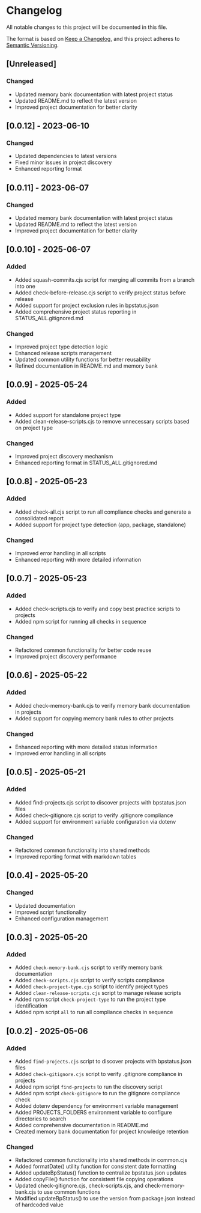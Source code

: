# Changelog

All notable changes to this project will be documented in this file.

The format is based on [Keep a Changelog](https://keepachangelog.com/en/1.0.0/),
and this project adheres to [Semantic Versioning](https://semver.org/spec/v2.0.0.html).

## [Unreleased]

### Changed

- Updated memory bank documentation with latest project status
- Updated README.md to reflect the latest version
- Improved project documentation for better clarity

## [0.0.12] - 2023-06-10

### Changed

- Updated dependencies to latest versions
- Fixed minor issues in project discovery
- Enhanced reporting format

## [0.0.11] - 2023-06-07

### Changed

- Updated memory bank documentation with latest project status
- Updated README.md to reflect the latest version
- Improved project documentation for better clarity

## [0.0.10] - 2025-06-07

### Added

- Added squash-commits.cjs script for merging all commits from a branch into one
- Added check-before-release.cjs script to verify project status before release
- Added support for project exclusion rules in bpstatus.json
- Added comprehensive project status reporting in STATUS_ALL.gitignored.md

### Changed

- Improved project type detection logic
- Enhanced release scripts management
- Updated common utility functions for better reusability
- Refined documentation in README.md and memory bank

## [0.0.9] - 2025-05-24

### Added

- Added support for standalone project type
- Added clean-release-scripts.cjs to remove unnecessary scripts based on project type

### Changed

- Improved project discovery mechanism
- Enhanced reporting format in STATUS_ALL.gitignored.md

## [0.0.8] - 2025-05-23

### Added

- Added check-all.cjs script to run all compliance checks and generate a consolidated report
- Added support for project type detection (app, package, standalone)

### Changed

- Improved error handling in all scripts
- Enhanced reporting with more detailed information

## [0.0.7] - 2025-05-23

### Added

- Added check-scripts.cjs to verify and copy best practice scripts to projects
- Added npm script for running all checks in sequence

### Changed

- Refactored common functionality for better code reuse
- Improved project discovery performance

## [0.0.6] - 2025-05-22

### Added

- Added check-memory-bank.cjs to verify memory bank documentation in projects
- Added support for copying memory bank rules to other projects

### Changed

- Enhanced reporting with more detailed status information
- Improved error handling in all scripts

## [0.0.5] - 2025-05-21

### Added

- Added find-projects.cjs script to discover projects with bpstatus.json files
- Added check-gitignore.cjs script to verify .gitignore compliance
- Added support for environment variable configuration via dotenv

### Changed

- Refactored common functionality into shared methods
- Improved reporting format with markdown tables

## [0.0.4] - 2025-05-20

### Changed

- Updated documentation
- Improved script functionality
- Enhanced configuration management

## [0.0.3] - 2025-05-20

### Added

- Added `check-memory-bank.cjs` script to verify memory bank documentation
- Added `check-scripts.cjs` script to verify scripts compliance
- Added `check-project-type.cjs` script to identify project types
- Added `clean-release-scripts.cjs` script to manage release scripts
- Added npm script `check-project-type` to run the project type identification
- Added npm script `all` to run all compliance checks in sequence

## [0.0.2] - 2025-05-06

### Added

- Added `find-projects.cjs` script to discover projects with bpstatus.json files
- Added `check-gitignore.cjs` script to verify .gitignore compliance in projects
- Added npm script `find-projects` to run the discovery script
- Added npm script `check-gitignore` to run the gitignore compliance check
- Added dotenv dependency for environment variable management
- Added PROJECTS_FOLDERS environment variable to configure directories to search
- Added comprehensive documentation in README.md
- Created memory bank documentation for project knowledge retention

### Changed

- Refactored common functionality into shared methods in common.cjs
- Added formatDate() utility function for consistent date formatting
- Added updateBpStatus() function to centralize bpstatus.json updates
- Added copyFile() function for consistent file copying operations
- Updated check-gitignore.cjs, check-scripts.cjs, and check-memory-bank.cjs to use common functions
- Modified updateBpStatus() to use the version from package.json instead of hardcoded value

